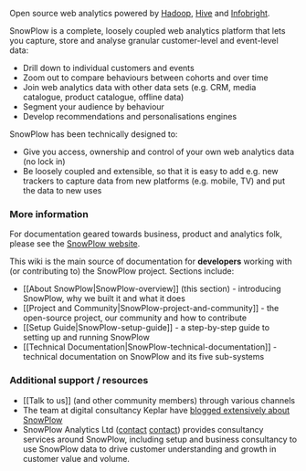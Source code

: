 Open source web analytics powered by [Hadoop](http://hadoop.apache.org/), [Hive](http://hive.apache.org/) and [Infobright](http://www.infobright.org/).

SnowPlow is a complete, loosely coupled web analytics platform that lets you capture, store and analyse granular customer-level and event-level data:

* Drill down to individual customers and events
* Zoom out to compare behaviours between cohorts and over time
* Join web analytics data with other data sets (e.g. CRM, media catalogue, product catalogue, offline data)
* Segment your audience by behaviour
* Develop recommendations and personalisations engines

SnowPlow has been technically designed to:

* Give you access, ownership and control of your own web analytics data (no lock in)
* Be loosely coupled and extensible, so that it is easy to add e.g. new trackers to capture data from new platforms (e.g. mobile, TV) and put the data to new uses

### More information

For documentation geared towards business, product and analytics folk, please see the [SnowPlow website](http://snowplowanalytics.com).

This wiki is the main source of documentation for **developers** working with (or contributing to) the SnowPlow project. Sections include:
* [[About SnowPlow|SnowPlow-overview]] (this section) - introducing SnowPlow, why we built it and what it does
* [[Project and Community|SnowPlow-project-and-community]] - the open-source project, our community and how to contribute
* [[Setup Guide|SnowPlow-setup-guide]] - a step-by-step guide to setting up and running SnowPlow
* [[Technical Documentation|SnowPlow-technical-documentation]] - technical documentation on SnowPlow and its five sub-systems

### Additional support / resources

* [[Talk to us]] (and other community members) through various channels
* The team at digital consultancy Keplar have [blogged extensively about SnowPlow](http://www.keplarllp.com/blog/category/snowplow)  
* SnowPlow Analytics Ltd ([contact] [contact]) provides consultancy services around SnowPlow, including setup and business consultancy to use SnowPlow data to drive customer understanding and growth in customer value and volume. 

[contact]: mailto:services@snowplowanalytics.com